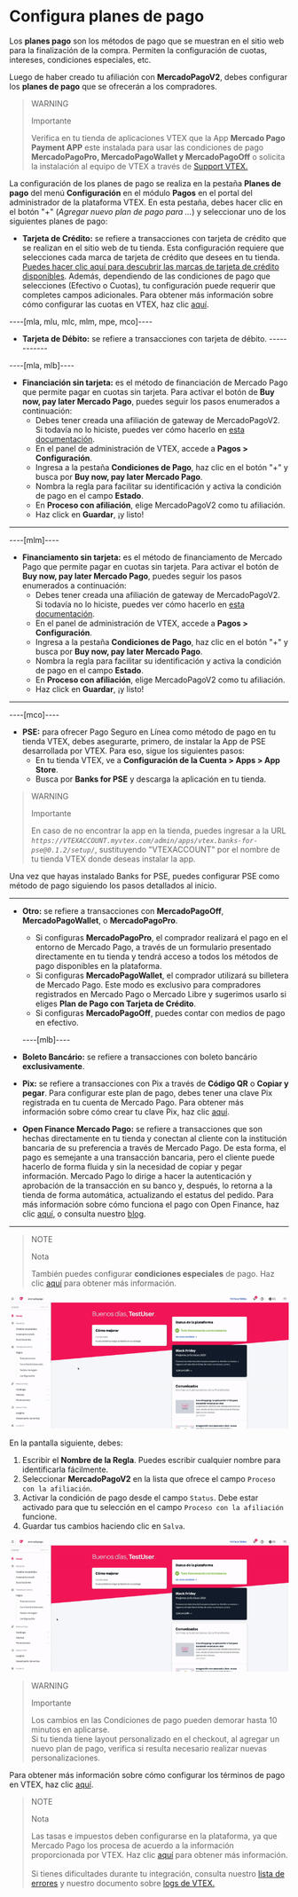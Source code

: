 # Configura planes de pago

Los **planes pago** son los métodos de pago que se muestran en el sitio web para la finalización de la compra. Permiten la configuración de cuotas, intereses, condiciones especiales, etc.

Luego de haber creado tu afiliación con **MercadoPagoV2**, debes configurar los **planes de pago** que se ofrecerán a los compradores.

> WARNING
>
> Importante
>
> Verifica en tu tienda de aplicaciones VTEX que la App **Mercado Pago Payment APP** este instalada para usar las condiciones de pago **MercadoPagoPro, MercadoPagoWallet y MercadoPagoOff** o solicita la instalación al equipo de VTEX a través de [Support VTEX.](https://help.vtex.com/es/support)

La configuración de los planes de pago se realiza en la pestaña **Planes de pago** del menú **Configuración** en el módulo **Pagos** en el portal del administrador de la plataforma VTEX. En esta pestaña, debes hacer clic en el botón "+" (*Agregar nuevo plan de pago para ...*) y seleccionar uno de los siguientes planes de pago:

* **Tarjeta de Crédito:** se refiere a transacciones con tarjeta de crédito que se realizan en el sitio web de tu tienda. Esta configuración requiere que selecciones cada marca de tarjeta de crédito que desees en tu tienda. [Puedes hacer clic aquí para descubrir las marcas de tarjeta de crédito disponibles](/developers/es/docs/vtex/payment-methods). Además, dependiendo de las condiciones de pago que selecciones (Efectivo o Cuotas), tu configuración puede requerir que completes campos adicionales. Para obtener más información sobre cómo configurar las cuotas en VTEX, haz clic [aquí](https://help.vtex.com/es/tutorial/condicoes-de-pagamento--tutorials_455#parcelado-sem-juros). 

----[mla, mlu, mlc, mlm, mpe, mco]----
* **Tarjeta de Débito:** se refiere a transacciones con tarjeta de débito. ------------

----[mla, mlb]----
* **Financiación sin tarjeta:** es el método de financiación de Mercado Pago que permite pagar en cuotas sin tarjeta. Para activar el botón de **Buy now, pay later Mercado Pago**, puedes seguir los pasos enumerados a continuación:
  * Debes tener creada una afiliación de gateway de MercadoPagoV2. Si todavía no lo hiciste, puedes ver cómo hacerlo en [esta documentación](/developers/es/docs/vtex/gateway-affiliations).
  * En el panel de administración de VTEX, accede a **Pagos > Configuración**.
  * Ingresa a la pestaña **Condiciones de Pago**, haz clic en el botón "+" y busca por **Buy now, pay later Mercado Pago**.
  * Nombra la regla para facilitar su identificación y activa la condición de pago en el campo **Estado**.
  * En **Proceso con afiliación**, elige MercadoPagoV2 como tu afiliación.
  * Haz click en **Guardar**, ¡y listo!
------------
----[mlm]----
* **Financiamento sin tarjeta:** es el método de financiamento de Mercado Pago que permite pagar en cuotas sin tarjeta. Para activar el botón de **Buy now, pay later Mercado Pago**, puedes seguir los pasos enumerados a continuación:
  * Debes tener creada una afiliación de gateway de MercadoPagoV2. Si todavía no lo hiciste, puedes ver cómo hacerlo en [esta documentación](/developers/es/docs/vtex/gateway-affiliations).
  * En el panel de administración de VTEX, accede a **Pagos > Configuración**.
  * Ingresa a la pestaña **Condiciones de Pago**, haz clic en el botón "+" y busca por **Buy now, pay later Mercado Pago**.
  * Nombra la regla para facilitar su identificación y activa la condición de pago en el campo **Estado**.
  * En **Proceso con afiliación**, elige MercadoPagoV2 como tu afiliación.
  * Haz click en **Guardar**, ¡y listo!
------------
----[mco]----
* **PSE:** para ofrecer Pago Seguro en Línea como método de pago en tu tienda VTEX, debes asegurarte, primero, de instalar la App de PSE desarrollada por VTEX. Para eso, sigue los siguientes pasos:
  * En tu tienda VTEX, ve a **Configuración de la Cuenta > Apps > App Store**.
  * Busca por **Banks for PSE** y descarga la aplicación en tu tienda.

> WARNING
>
> Importante
>
> En caso de no encontrar la app en la tienda, puedes ingresar a la URL *`https://VTEXACCOUNT.myvtex.com/admin/apps/vtex.banks-for-pse@0.1.2/setup/`*, sustituyendo "VTEXACCOUNT" por el nombre de tu tienda VTEX donde deseas instalar la app.

Una vez que hayas instalado Banks for PSE, puedes configurar PSE como método de pago siguiendo los pasos detallados al inicio.

------------
* **Otro:** se refiere a transacciones con **MercadoPagoOff**, **MercadoPagoWallet**, o **MercadoPagoPro**.
  * Si configuras **MercadoPagoPro**, el comprador realizará el pago en el entorno de Mercado Pago, a través de un formulario presentado directamente en tu tienda y tendrá acceso a todos los métodos de pago disponibles en la plataforma.
  * Si configuras **MercadoPagoWallet**, el comprador utilizará su billetera de Mercado Pago. Este modo es exclusivo para compradores registrados en Mercado Pago o Mercado Libre y sugerimos usarlo si eliges **Plan de Pago con Tarjeta de Crédito**.
  * Si configuras **MercadoPagoOff**, puedes contar con medios de pago en efectivo. 
  
  ----[mlb]----
* **Boleto Bancário:** se refiere a transacciones con boleto bancário **exclusivamente**.
* **Pix:** se refiere a transacciones con Pix a través de **Código QR** o **Copiar y pegar**. Para configurar este plan de pago, debes tener una clave Pix registrada en tu cuenta de Mercado Pago. Para obtener más información sobre cómo crear tu clave Pix, haz clic [aquí](https://www.mercadopago[FAKER][URL][DOMAIN]/stop/pix?url=https%3A%2F%2Fwww.mercadopago.com.br%2Fadmin-pix-keys%2Fmy-keys&authentication_mode=required). 
* **Open Finance Mercado Pago:** se refiere a transacciones que son hechas directamente en tu tienda y conectan al cliente con la institución bancaria de su preferencia a través de Mercado Pago. De esta forma, el pago es semejante a una transacción bancaria, pero el cliente puede hacerlo de forma fluida y sin la necesidad de copiar y pegar información. Mercado Pago lo dirige a hacer la autenticación y aprobación de la transacción en su banco y, después, lo retorna a la tienda de forma automática, actualizando el estatus del pedido. Para más información sobre cómo funciona el pago con Open Finance, haz clic [aquí](https://www.mercadopago.com.br/c/openfinance), o consulta nuestro [blog](https://empresas.mercadopago.com.br/pagamentos-via-open-finance).

------------

> NOTE
>
> Nota
> 
> También puedes configurar **condiciones especiales** de pago. Haz clic [aquí](https://help.vtex.com/es/tutorial/condicoes-especiais--tutorials_456?&utm_source=admin) para obtener más información.

![Configurar planes de pago](/images/vtex/paymentconditions-imagenv2-es.gif)

En la pantalla siguiente, debes:

1. Escribir el **Nombre de la Regla**. Puedes escribir cualquier nombre para identificarla fácilmente.
2. Seleccionar **MercadoPagoV2** en la lista que ofrece el campo `Proceso con la afiliación`.
3. Activar la condición de pago desde el campo `Status`. Debe estar activado para que tu selección en el campo `Proceso con la afiliación` funcione.
4. Guardar tus cambios haciendo clic en `Salva`.

![Configurar planes de pag con tarjeta de crédito](/images/vtex/paymentconditions-cc-imagenv2-es.gif)

> WARNING
>
> Importante
> 
> Los cambios en las Condiciones de pago pueden demorar hasta 10 minutos en aplicarse.
> <br>
> Si tu tienda tiene layout personalizado en el checkout, al agregar un nuevo plan de pago, verifica si resulta necesario realizar nuevas personalizaciones.

Para obtener más información sobre cómo configurar los términos de pago en VTEX, haz clic [aquí](https://help.vtex.com/es/tutorial/condicoes-de-pagamento--tutorials_455).

> NOTE
>
> Nota
>
> Las tasas e impuestos deben configurarse en la plataforma, ya que Mercado Pago los procesa de acuerdo a la información proporcionada por VTEX. Haz clic [aquí](https://help.vtex.com/es/tutorial/creando-la-tasaimpuesto/) para obtener más información.
> <br>
> <br>
> Si tienes dificultades durante tu integración, consulta nuestro [lista de errores](https://www.mercadopago[FAKER][URL][DOMAIN]/developers/es/guides/plugins/unofficial/vtex/common-errors) y nuestro documento sobre [logs de VTEX.](https://www.mercadopago[FAKER][URL][DOMAIN]/developers/es/guides/vtex/logs)